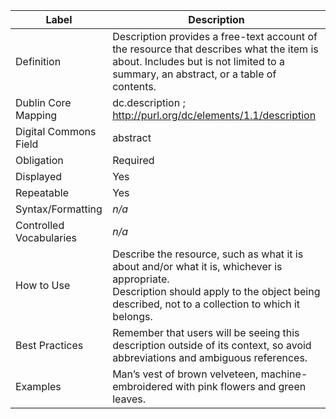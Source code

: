 | Label                   | Description                                                                                                                                                                                       |
| ----------------------- | ------------------------------------------------------------------------------------------------------------------------------------------------------------------------------------------------- |
| Definition              | Description provides a free-text account of the resource that describes what the item is about. Includes but is not limited to a summary, an abstract, or a table of contents.                    |
| Dublin Core Mapping     | dc.description ; <http://purl.org/dc/elements/1.1/description>                                                                                                                                    |
| Digital Commons Field   | abstract                                                                                                                                                                                          |
| Obligation              | Required                                                                                                                                                                                          |
| Displayed               | Yes                                                                                                                                                                                               |
| Repeatable              | Yes                                                                                                                                                                                               |
| Syntax/Formatting       | _n/a_                                                                                                                                                                                             |
| Controlled Vocabularies | _n/a_                                                                                                                                                                                             |
| How to Use              | Describe the resource, such as what it is about and/or what it is, whichever is appropriate.<br/>Description should apply to the object being described, not to a collection to which it belongs. |
| Best Practices          | Remember that users will be seeing this description outside of its context, so avoid abbreviations and ambiguous references.                                                                      |
| Examples                | Man’s vest of brown velveteen, machine-embroidered with pink flowers and green leaves.                                                                                                            |
